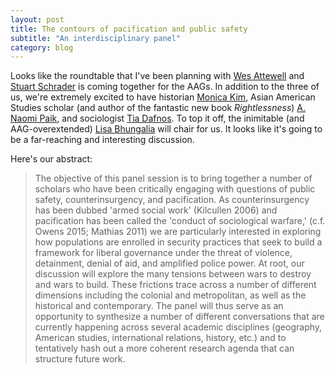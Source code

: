 ```yaml
---
layout: post
title: The contours of pacification and public safety
subtitle: "An interdisciplinary panel"
category: blog
---
```


Looks like the roundtable that I've been planning with [Wes Attewell](http://www.geog.ubc.ca/persons/wesley-attewell/) and [Stuart Schrader](http://www.stuartschrader.com/) is coming together for the AAGs. In addition to the three of us, we're extremely excited to have historian [Monica Kim](http://history.fas.nyu.edu/object/monicakim.html), Asian American Studies scholar (and author of the fantastic new book *Rightlessness*) [A. Naomi Paik](http://www.asianam.illinois.edu/people/anpaik), and sociologist [Tia Dafnos](http://www.unb.ca/fredericton/arts/departments/sociology/people/tdafnos.html). To top it off, the inimitable (and AAG-overextended) [Lisa Bhungalia](https://u.osu.edu/bhungalia.1/bio-and-research/) will chair for us. It looks like it's going to be a far-reaching and interesting discussion.

Here's our abstract:

>The objective of this panel session is to bring together a number of scholars who have been critically engaging with questions of public safety, counterinsurgency, and pacification.  As counterinsurgency has been dubbed 'armed social work' (Kilcullen 2006) and pacification has been called the 'conduct of sociological warfare,' (c.f. Owens 2015; Mathias 2011) we are particularly interested in exploring how populations are enrolled in security practices that seek to build a framework for liberal governance under the threat of violence, detainment, denial of aid, and amplified police power. At root, our discussion will explore the many tensions between wars to destroy and wars to build. These frictions trace across a number of different dimensions including the colonial and metropolitan, as well as the historical and contemporary. The panel will thus serve as an opportunity to synthesize a number of different conversations that are currently happening across several academic disciplines (geography, American studies, international relations, history, etc.) and to tentatively hash out a more coherent research agenda that can structure future work.
